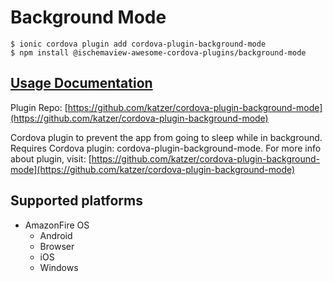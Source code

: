 # Background Mode

```text
$ ionic cordova plugin add cordova-plugin-background-mode
$ npm install @ischemaview-awesome-cordova-plugins/background-mode
```

## [Usage Documentation](https://danielsogl.gitbook.io/awesome-cordova-plugins/plugins/background-mode/)

Plugin Repo: [https://github.com/katzer/cordova-plugin-background-mode](https://github.com/katzer/cordova-plugin-background-mode)

Cordova plugin to prevent the app from going to sleep while in background. Requires Cordova plugin: cordova-plugin-background-mode. For more info about plugin, visit: [https://github.com/katzer/cordova-plugin-background-mode](https://github.com/katzer/cordova-plugin-background-mode)

## Supported platforms

* AmazonFire OS
  * Android
  * Browser
  * iOS
  * Windows

